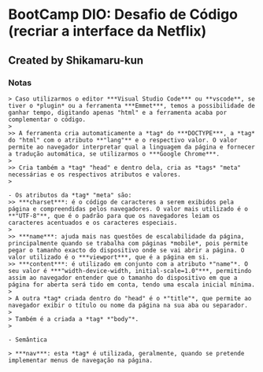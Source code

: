 # BootCamp DIO: Desafio de Código (recriar a interface da Netflix)

## Created by Shikamaru-kun

### Notas

	> Caso utilizarmos o editor ***Visual Studio Code*** ou **vscode**, se tiver o *plugin* ou a ferramenta ***Emmet***, temos a possibilidade de ganhar tempo, digitando apenas "html" e a ferramenta acaba por complementar o código.
	>
	>> A ferramenta cria automaticamente a *tag* do ***DOCTYPE***, a *tag* do "html" com o atributo **"lang"** e o respectivo valor. O valor permite ao navegador interpretar qual a linguagem da página e fornecer a tradução automática, se utilizarmos o ***Google Chrome***.
	>
	>> Cria também a *tag* "head" e dentro dela, cria as *tags* "meta" necessárias e os respectivos atributos e valores.
	>
	
    - Os atributos da *tag* "meta" são:
	>> ***charset***: é o código de caracteres a serem exibidos pela página e compreendidas pelos navegadores. O valor mais utilizado é o **"UTF-8"**, que é o padrão para que os navegadores leiam os caracteres acentuados e os caracteres especiais.
	>
	>> ***name***: ajuda mais nas questões de escalabilidade da página, principalmente quando se trabalha com páginas *mobile*, pois permite pegar o tamanho exacto do dispositivo onde se vai abrir a página. O valor utilizado é o ***viewport***, que é a página em si.
	>> ***content***: é utilizado em conjunto com a atributo *"name"*. O seu valor é ***"width-device-width, initial-scale=1.0"***, permitindo assim ao navegador entender que o tamanho do dispositivo em que a página for aberta será tido em conta, tendo uma escala inicial mínima.
	>
	> A outra *tag* criada dentro do "head" é o *"title"*, que permite ao navegador exibir o título ou nome da página na sua aba ou separador.
	>
	> Também é a criada a *tag* *"body"*.
	>
	
    - Semântica
	
	> ***nav***: esta *tag* é utilizada, geralmente, quando se pretende implementar menus de navegação na página.